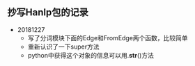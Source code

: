 ## 抄写Hanlp包的记录

- 20181227
    - 写了分词模块下面的Edge和FromEdge两个函数，比较简单
    - 重新认识了一下super方法
    - python中获得这个对象的信息可以用.__str__()方法